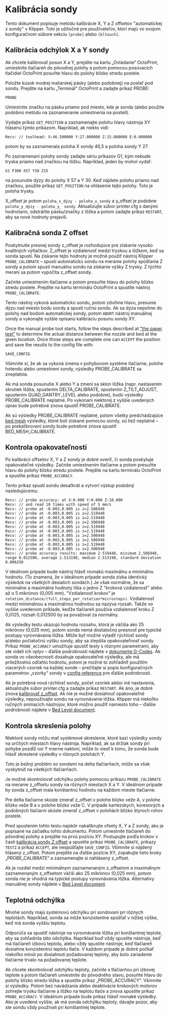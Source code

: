 # Kalibrácia sondy

Tento dokument popisuje metódu kalibrácie X, Y a Z offsetov "automatickej z sondy" v Klipper. Toto je užitočné pre používateľov, ktorí majú vo svojom konfiguračnom súbore sekciu `[probe]` alebo `[bltouch]`.

## Kalibrácia odchýlok X a Y sondy

Ak chcete kalibrovať posun X a Y, prejdite na kartu „Ovládanie“ OctoPrint, umiestnite tlačiareň do pôvodnej polohy a potom pomocou posúvacích tlačidiel OctoPrint posuňte hlavu do polohy blízko stredu postele.

Položte kúsok modrej maliarskej pásky (alebo podobnej) na posteľ pod sondu. Prejdite na kartu „Terminál“ OctoPrint a zadajte príkaz PROBE:

```
PROBE
```

Umiestnite značku na pásku priamo pod miesto, kde je sonda (alebo použite podobnú metódu na zaznamenanie umiestnenia na posteli).

Vydajte príkaz `GET_POSITION` a zaznamenajte polohu hlavy nástroja XY hlásenú týmto príkazom. Napríklad, ak niekto vidí:

```
Recv: // toolhead: X:46.500000 Y:27.000000 Z:15.000000 E:0.000000
```

potom by sa zaznamenala poloha X sondy 46,5 a poloha sondy Y 27.

Po zaznamenaní polohy sondy zadajte sériu príkazov G1, kým nebude tryska priamo nad značkou na lôžku. Napríklad, jeden by mohol vydať:

```
G1 F300 X57 Y30 Z15
```

na posunutie dýzy do polohy X 57 a Y 30. Keď nájdete polohu priamo nad značkou, použite príkaz `GET_POSITION` na ohlásenie tejto polohy. Toto je poloha trysky.

X_offset je potom `poloha_x_dýzy - poloha_x_sondy` a y_offset je podobne `poloha_y_dýzy - poloha_y_ sondy`. Aktualizujte súbor printer.cfg s danými hodnotami, odstráňte pásku/značky z lôžka a potom zadajte príkaz `RESTART`, aby sa nové hodnoty prejavili.

## Kalibračná sonda Z offset

Poskytnutie presnej sondy z_offset je rozhodujúce pre získanie vysoko kvalitných výtlačkov. Z_offset je vzdialenosť medzi tryskou a lôžkom, keď sa sonda spustí. Na získanie tejto hodnoty je možné použiť nástroj Klipper `PROBE_CALIBRATE` – spustí automatickú sondu na meranie polohy spúšťania Z sondy a potom spustí manuálnu sondu na získanie výšky Z trysky. Z týchto meraní sa potom vypočíta z_offset sondy.

Začnite umiestnením tlačiarne a potom presuňte hlavu do polohy blízko stredu postele. Prejdite na kartu terminálu OctoPrint a spustite nástroj `PROBE_CALIBRATE`.

Tento nástroj vykoná automatickú sondu, potom zdvihne hlavu, presunie dýzu nad miesto bodu sondy a spustí ručnú sondu. Ak sa dýza nepohne do polohy nad bodom automatickej sondy, potom  `ABORT` nástroj manuálnej sondy a vykonajte vyššie opísanú kalibráciu posunu sondy XY.

Once the manual probe tool starts, follow the steps described at ["the paper test"](Bed_Level.md#the-paper-test) to determine the actual distance between the nozzle and bed at the given location. Once those steps are complete one can `ACCEPT` the position and save the results to the config file with:

```
SAVE_CONFIG
```

Všimnite si, že ak sa vykoná zmena v pohybovom systéme tlačiarne, polohe hotendu alebo umiestnení sondy, výsledky PROBE_CALIBRATE sa zneplatnia.

Ak má sonda posunutie X alebo Y a zmení sa sklon lôžka (napr. nastavením skrutiek lôžka, spustením DELTA_CALIBRATE, spustením Z_TILT_ADJUST, spustením QUAD_GANTRY_LEVEL alebo podobne), budú výsledky PROBE_CALIBRATE neplatné. Po vykonaní niektorej z vyššie uvedených úprav bude potrebné znova spustiť PROBE_CALIBRATE.

Ak sú výsledky PROBE_CALIBRATE neplatné, potom všetky predchádzajúce [bed mesh](Bed_Mesh.md) výsledky, ktoré boli získané pomocou sondy, sú tiež neplatné – po prekalibrovaní sondy bude potrebné znova spustiť BED_MESH_CALIBRATE.

## Kontrola opakovateľnosti

Po kalibrácii offsetov X, Y a Z sondy je dobré overiť, či sonda poskytuje opakovateľné výsledky. Začnite umiestnením tlačiarne a potom presuňte hlavu do polohy blízko stredu postele. Prejdite na kartu terminálu OctoPrint a spustite príkaz `PROBE_ACCURACY`.

Tento príkaz spustí sondu desaťkrát a vytvorí výstup podobný nasledujúcemu:

```
Recv: // probe accuracy: at X:0.000 Y:0.000 Z:10.000
Recv: // and read 10 times with speed of 5 mm/s
Recv: // probe at -0.003,0.005 is z=2.506948
Recv: // probe at -0.003,0.005 is z=2.519448
Recv: // probe at -0.003,0.005 is z=2.519448
Recv: // probe at -0.003,0.005 is z=2.506948
Recv: // probe at -0.003,0.005 is z=2.519448
Recv: // probe at -0.003,0.005 is z=2.519448
Recv: // probe at -0.003,0.005 is z=2.506948
Recv: // probe at -0.003,0.005 is z=2.506948
Recv: // probe at -0.003,0.005 is z=2.519448
Recv: // probe at -0.003,0.005 is z=2.506948
Recv: // probe accuracy results: maximum 2.519448, minimum 2.506948, range 0.012500, average 2.513198, median 2.513198, standard deviation 0.006250
```

V ideálnom prípade bude nástroj hlásiť rovnakú maximálnu a minimálnu hodnotu. (To znamená, že v ideálnom prípade sonda získa identický výsledok na všetkých desiatich sondách.) Je však normálne, že sa minimálne a maximálne hodnoty líšia o jedno Z "kroková vzdialenosť" alebo až o 5 mikrónov (0,005 mm). "Vzdialenosť krokov" je `rotation_distance/(full_steps_per_rotation*microsteps)`. Vzdialenosť medzi minimálnou a maximálnou hodnotou sa nazýva rozsah. Takže vo vyššie uvedenom príklade, keďže tlačiareň používa vzdialenosť kroku Z 0,0125, rozsah 0,012500 by sa považoval za normálny.

Ak výsledky testu ukazujú hodnotu rozsahu, ktorá je väčšia ako 25 mikrónov (0,025 mm), potom sonda nemá dostatočnú presnosť pre typické postupy vyrovnávania lôžka. Môže byť možné vyladiť rýchlosť sondy a/alebo počiatočnú výšku sondy, aby sa zlepšila opakovateľnosť sondy. Príkaz `PROBE_ACCURACY` umožňuje spustiť testy s rôznymi parametrami, aby ste videli ich vplyv – ďalšie podrobnosti nájdete v [dokumente G-Codes](G-Codes.md#probe_accuracy). Ak sonda vo všeobecnosti dosahuje opakovateľné výsledky, ale má príležitostnú odľahlú hodnotu, potom je možné to zohľadniť použitím viacerých vzoriek na každej sonde – prečítajte si popis konfiguračných parametrov „vzorky“ sondy v  [config reference](Config_Reference.md#probe) pre ďalšie podrobnosti.

Ak je potrebná nová rýchlosť sondy, počet vzoriek alebo iné nastavenia, aktualizujte súbor printer.cfg a zadajte príkaz `RESTART`. Ak áno, je dobré znova [kalibrovať z_offset](#calibrating-probe-z-offset). Ak nie je možné dosiahnuť opakovateľné výsledky, nepoužívajte sondu na vyrovnávanie lôžka. Klipper má niekoľko ručných snímacích nástrojov, ktoré možno použiť namiesto toho – ďalšie podrobnosti nájdete v  [Bed Level document](Bed_Level.md).

## Kontrola skreslenia polohy

Niektoré sondy môžu mať systémové skreslenie, ktoré kazí výsledky sondy na určitých miestach hlavy nástroja. Napríklad, ak sa držiak sondy pri pohybe pozdĺž osi Y mierne nakloní, môže to viesť k tomu, že sonda bude hlásiť skreslené výsledky v rôznych polohách Y.

Toto je bežný problém so sondami na delta tlačiarňach, môže sa však vyskytnúť na všetkých tlačiarňach.

Je možné skontrolovať odchýlku polohy pomocou príkazu `PROBE_CALIBRATE` na meranie z_offsetu sondy na rôznych miestach X a Y. V ideálnom prípade by sonda z_offset mala konštantnú hodnotu na každom mieste tlačiarne.

Pre delta tlačiarne skúste zmerať z_offset v polohe blízko veže A, v polohe blízko veže B a v polohe blízko veže C. V prípade kartézskych, korexových a podobných tlačiarní skúste zmerať z_offset v polohách blízko štyroch rohov postele.

Pred spustením tohto testu najskôr nakalibrujte ofsety X, Y a Z sondy, ako je popísané na začiatku tohto dokumentu. Potom umiestnite tlačiareň do pôvodnej polohy a prejdite na prvú pozíciu XY. Postupujte podľa krokov v časti [kalibrácia sondy Z offset](#calibrating-probe-z-offset) a spustite príkaz `PROBE_CALIBRATE`, príkazy `TESTZ` a príkaz `ACCEPT`, ale nespúšťajte `SAVE_CONFIG`. Všimnite si nájdený hlásený z_offset. Potom prejdite na ďalšie pozície XY, zopakujte tieto kroky „PROBE_CALIBRATE“ a zaznamenajte si nahlásený z_offset.

Ak je rozdiel medzi minimálnym zaznamenaným z_offsetom a maximálnym zaznamenaným z_offsetom väčší ako 25 mikrónov (0,025 mm), potom sonda nie je vhodná na typické postupy vyrovnávania lôžka. Alternatívy manuálnej sondy nájdete v [Bed Level document](Bed_Level.md).

## Teplotná odchýlka

Mnohé sondy majú systémovú odchýlku pri sondovaní pri rôznych teplotách. Napríklad, sonda sa môže konzistentne spúšťať v nižšej výške, keď má sonda vyššiu teplotu.

Odporúča sa spustiť nástroje na vyrovnávanie lôžka pri konštantnej teplote, aby sa zohľadnila táto odchýlka. Napríklad buď vždy spustite nástroje, keď má tlačiareň izbovú teplotu, alebo vždy spustite nástroje, keď tlačiareň dosiahne konzistentnú teplotu tlače. V každom prípade je dobré počkať niekoľko minút po dosiahnutí požadovanej teploty, aby bolo zariadenie tlačiarne trvalo na požadovanej teplote.

Ak chcete skontrolovať odchýlku teploty, začnite s tlačiarňou pri izbovej teplote a potom tlačiareň umiestnite do pôvodného stavu, posuňte hlavu do polohy blízko stredu lôžka a spustite príkaz „PROBE_ACCURACY“. Všimnite si výsledky. Potom bez navádzania alebo deaktivácie krokových motorov zohrejte trysku tlačiarne a lôžko na teplotu tlače a znova spustite príkaz `PROBE_ACCURACY`. V ideálnom prípade bude príkaz hlásiť rovnaké výsledky. Ako je uvedené vyššie, ak má sonda odchýlku teploty, dávajte pozor, aby ste sondu vždy používali pri konštantnej teplote.
